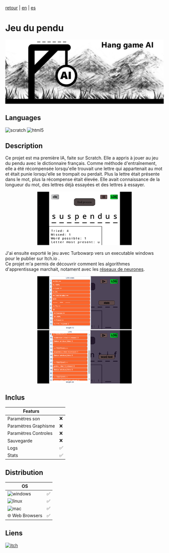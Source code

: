 [retour](/README.md) | [en](translation/en/hang-game-ai.md) | [es](translation/es/hang-game-ai.md)
  
# Jeu du pendu

<p align="center">
  <img src="/image/hang-game-ai.png" width="600" alt="Hang game ai logo">
</p>

## Languages

<img alt="scratch" src="https://img.shields.io/badge/Scratch-FF6F00?style=for-the-badge&logo=Scratch&logoColor=white"/> <img alt="html5" src="https://img.shields.io/badge/HTML5-E34F26?style=for-the-badge&logo=html5&logoColor=white"/>

## Description
Ce projet est ma première IA, faite sur Scratch. Elle a appris à jouer au jeu du pendu avec le dictionnaire français. Comme méthode d'entraînement, elle a été récompensée lorsqu'elle trouvait une lettre qui appartenait au mot et était punie lorsqu'elle se trompait ou perdait. Plus la lettre était présente dans le mot, plus la récompense était élevée. Elle avait connaissance de la longueur du mot, des lettres déjà essayées et des lettres à essayer.

<p align="center">
  <img src="/image/hang-game-main-page.png" width="300" alt="hang-game-main-page">
</p>

J'ai ensuite exporté le jeu avec Turbowarp vers un executable windows pour le publier sur Itch.io .    
Ce projet m'a permis de découvrir comment les algorithmes d'apprentissage marchait, notament avec les [réseaux de neurones](https://fr.wikipedia.org/wiki/R%C3%A9seau_de_neurones_artificiels).

<p align="center">
  <img src="/image/hang-game-stats-page.png" width="300" alt="hang-game-stats-page">
  <img src="/image/hang-game-logs-page.png" width="300" alt="hang-game-logs-page">
</p>

## Inclus

| Featurs | |
|---------------|---------------|
| Paramètres son | ❌ |
| Paramètres Graphisme | ❌ |
| Paramètres Controles | ❌ |
| Sauvegarde | ❌ |
| Logs | ✅ |
| Stats | ✅ |

## Distribution

| OS | |
|---------------|---------------|
| <img alt="windows" src="https://img.shields.io/badge/Windows-0078D6?style=for-the-badge&logo=windows&logoColor=white"/> | ✅ |
| <img alt="linux" src="https://img.shields.io/badge/Linux-FCC624?style=for-the-badge&logo=linux&logoColor=black"/> | ✅ |
| <img alt="mac" src="https://img.shields.io/badge/mac%20os-000000?style=for-the-badge&logo=apple&logoColor=white"/> | ✅ |
| 🌐 Web Browsers | ✅ |


## Liens

<a target="_blank" href="https://tomyo.itch.io/hang-game-ai">
      <img alt="itch" src="https://img.shields.io/badge/Itch.io-FA5C5C?style=for-the-badge&logo=itchdotio&logoColor=white">
    </a>

</details>
